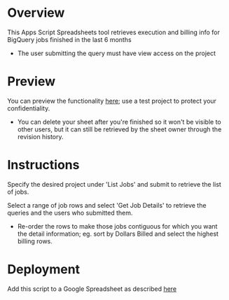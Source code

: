 Overview
========
This Apps Script Spreadsheets tool retrieves execution and billing info for BigQuery jobs finished in the last 6 months

* The user submitting the query must have view access on the project

Preview
=======
You can preview the functionality [here](https://docs.google.com/spreadsheets/d/13-zZhgoOvUKkmLGXYgaaN4fsw-kSglFSkYUU2NnPRD4/edit); use a test project to protect your confidentiality.

* You can delete your sheet after you're finished so it won't be visible to other users, but it can still be retrieved by the sheet owner through the revision history.


Instructions
============     
Specify the desired project under 'List Jobs' and submit to retrieve the list of jobs.

Select a range of job rows and select 'Get Job Details' to retrieve the queries and the users who submitted them.

* Re-order the rows to make those jobs contiguous for which you want the detail information; eg. sort by Dollars Billed and select the highest billing rows.

Deployment
==========
Add this script to a Google Spreadsheet as described [here](https://developers.google.com/apps-script/guides/bound)